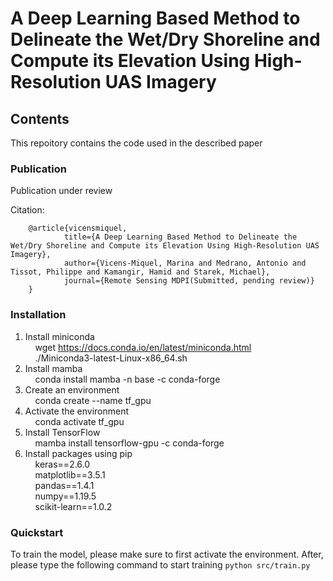 # A Deep Learning Based Method to Delineate the Wet/Dry Shoreline and Compute its Elevation Using High-Resolution UAS Imagery
## Contents
This repoitory contains the code used in the described paper

### Publication
Publication under review

Citation:

        @article{vicensmiquel,
                title={A Deep Learning Based Method to Delineate the Wet/Dry Shoreline and Compute its Elevation Using High-Resolution UAS Imagery},
                author={Vicens-Miquel, Marina and Medrano, Antonio and Tissot, Philippe and Kamangir, Hamid and Starek, Michael},
                journal={Remote Sensing MDPI(Submitted, pending review)}
        }


### Installation
1) Install miniconda </br>
        &nbsp; &nbsp; wget https://docs.conda.io/en/latest/miniconda.html </br>
        &nbsp; &nbsp; ./Miniconda3-latest-Linux-x86_64.sh </br>
2) Install mamba </br>
        &nbsp; &nbsp; conda install mamba -n base -c conda-forge </br>
3) Create an environment </br>
        &nbsp; &nbsp; conda create --name tf_gpu  </br>
4) Activate the environment </br>
        &nbsp; &nbsp; conda activate tf_gpu </br>
5) Install TensorFlow </br>
        &nbsp; &nbsp; mamba install tensorflow-gpu -c conda-forge </br>
6) Install packages using pip </br>
        &nbsp; &nbsp; keras==2.6.0    </br>
        &nbsp; &nbsp; matplotlib==3.5.1    </br>
        &nbsp; &nbsp; pandas==1.4.1   </br>
        &nbsp; &nbsp; numpy==1.19.5   </br>
        &nbsp; &nbsp; scikit-learn==1.0.2 </br>


### Quickstart
To train the model, please make sure to first activate the environment. After, please type the following command to start training `python src/train.py`

